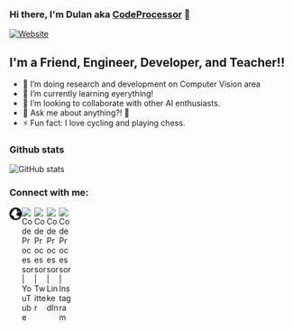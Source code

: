 ### Hi there, I'm Dulan aka [CodeProcessor][website] 👋

[![Website](https://img.shields.io/website?label=about.dulanj.com&style=for-the-badge&url=https%3A%2F%2Fabout.dulanj.com)](https://about.dulanj.com)

## I'm a Friend, Engineer, Developer, and Teacher!!

- 🔭 I’m doing research and development on Computer Vision area
- 🌱 I’m currently learning eyerything! 
- 👯 I’m looking to collaborate with other AI enthusiasts.
- 💬 Ask me about anything?! 🤣
- ⚡ Fun fact: I love cycling and playing chess. 

### Github stats

![GitHub stats](https://github-readme-stats.vercel.app/api?username=CodeProcessor&show_icons=true)

### Connect with me:

[<img align="left" alt="about.dulanj.com" width="22px" src="https://raw.githubusercontent.com/iconic/open-iconic/master/svg/globe.svg" />][website]
[<img align="left" alt="CodeProcessor | YouTube" width="22px" src="https://cdn.jsdelivr.net/npm/simple-icons@v3/icons/youtube.svg" />][youtube]
[<img align="left" alt="CodeProcessor | Twitter" width="22px" src="https://cdn.jsdelivr.net/npm/simple-icons@v3/icons/twitter.svg" />][twitter]
[<img align="left" alt="CodeProcessor | LinkedIn" width="22px" src="https://cdn.jsdelivr.net/npm/simple-icons@v3/icons/linkedin.svg" />][linkedin]
[<img align="left" alt="CodeProcessor | Instagram" width="22px" src="https://cdn.jsdelivr.net/npm/simple-icons@v3/icons/instagram.svg" />][instagram]


[website]: https://about.dulanj.com
[youtube]: https://www.youtube.com/channel/UCe6OrH-94NEKqg2jM31hm4g
[twitter]: https://twitter.com/_dulanj_
[instagram]: https://www.instagram.com/_dulanj_
[linkedin]: https://www.linkedin.com/in/dulanj
